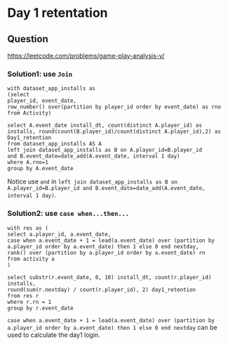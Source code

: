# Day 1 retentation 
## Question
https://leetcode.com/problems/game-play-analysis-v/
### Solution1: use ```Join```
```
with dataset_app_installs as
(select 
player_id, event_date, 
row_number() over(partition by player_id order by event_date) as rno
from Activity)
    
select A.event_date install_dt, count(distinct A.player_id) as installs, round(count(B.player_id)/count(distinct A.player_id),2) as Day1_retention
from dataset_app_installs AS A
left join dataset_app_installs as B on A.player_id=B.player_id 
and B.event_date=date_add(A.event_date, interval 1 day) 
where A.rno=1  
group by A.event_date
```
Notice use ```and``` in ```left join dataset_app_installs as B on A.player_id=B.player_id and B.event_date=date_add(A.event_date, interval 1 day)```.
### Solution2: use ```case when...then...```
```
with res as (
select a.player_id, a.event_date, 
case when a.event_date + 1 = lead(a.event_date) over (partition by a.player_id order by a.event_date) then 1 else 0 end nextday, 
rank() over (partition by a.player_id order by a.event_date) rn
from activity a
)

select substr(r.event_date, 0, 10) install_dt, count(r.player_id) installs, 
round(sum(r.nextday) / count(r.player_id), 2) day1_retention
from res r
where r.rn = 1
group by r.event_date
```
```case when a.event_date + 1 = lead(a.event_date) over (partition by a.player_id order by a.event_date) then 1 else 0 end nextday``` can be used to calculate the day1 login.






